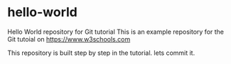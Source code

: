 # hello-world
Hello World repository for Git tutorial
This is an example repository for the Git tutoial on https://www.w3schools.com

This repository is built step by step in the tutorial.
lets commit it.
